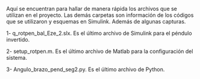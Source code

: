 Aquí se encuentran para hallar de manera rápida los archivos que se utilizan en el proyecto. Las demás carpetas son información de los códigos que se utilizaron y esquemas en Simulink. Además de algunas capturas.

1- q_rotpen_bal_Eze_2.slx. Es el último archivo de Simulink para el péndulo invertido.

2- setup_rotpen.m. Es el último archivo de Matlab para la configuración del sistema.

3- Angulo_brazo_pend_seg2.py. Es el último archivo de Python.
